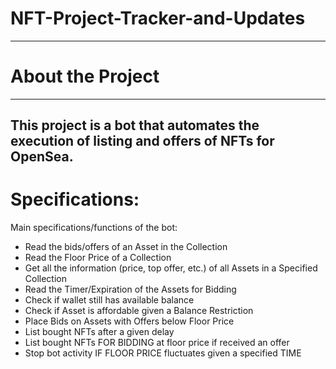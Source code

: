 # NFT-Project-Tracker-and-Updates
---
# About the Project
---
This project is a bot that automates the execution of listing and offers of NFTs for OpenSea. 
---
# Specifications:
Main specifications/functions of the bot:
-    Read the bids/offers of an Asset in the Collection
-    Read the Floor Price of a Collection
-    Get all the information (price, top offer, etc.) of all Assets in a Specified Collection
-    Read the Timer/Expiration of the Assets for Bidding
-    Check if wallet still has available balance
-    Check if Asset is affordable given a Balance Restriction
-    Place Bids on Assets with Offers below Floor Price
-    List bought NFTs after a given delay
-    List bought NFTs FOR BIDDING at floor price if received an offer
-    Stop bot activity IF FLOOR PRICE fluctuates given a specified TIME
